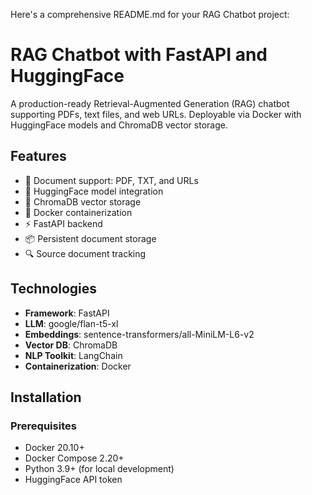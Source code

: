Here's a comprehensive README.md for your RAG Chatbot project:

# RAG Chatbot with FastAPI and HuggingFace

A production-ready Retrieval-Augmented Generation (RAG) chatbot supporting PDFs, text files, and web URLs. Deployable via Docker with HuggingFace models and ChromaDB vector storage.

## Features

- 📄 Document support: PDF, TXT, and URLs
- 🤗 HuggingFace model integration
- 🧬 ChromaDB vector storage
- 🐳 Docker containerization
- ⚡ FastAPI backend
- 📦 Persistent document storage
- 🔍 Source document tracking

## Technologies

- **Framework**: FastAPI
- **LLM**: google/flan-t5-xl
- **Embeddings**: sentence-transformers/all-MiniLM-L6-v2
- **Vector DB**: ChromaDB
- **NLP Toolkit**: LangChain
- **Containerization**: Docker

## Installation

### Prerequisites
- Docker 20.10+
- Docker Compose 2.20+
- Python 3.9+ (for local development)
- HuggingFace API token